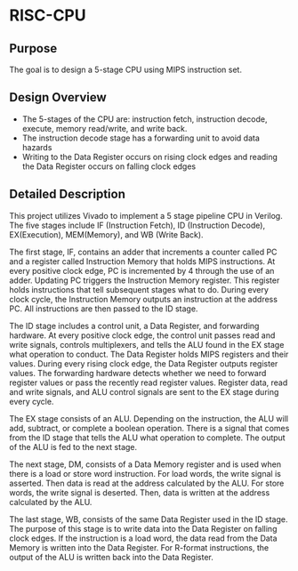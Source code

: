 # RISC-CPU

## Purpose
The goal is to design a 5-stage CPU using MIPS instruction set.

## Design Overview
* The 5-stages of the CPU are: instruction fetch, instruction decode, execute, memory read/write, and write back. 
* The instruction decode stage has a forwarding unit to avoid data hazards
* Writing to the Data Register occurs on rising clock edges and reading the Data Register occurs on falling clock edges 

## Detailed Description

This project utilizes Vivado to implement a 5 stage pipeline CPU in Verilog. The five stages include IF (Instruction Fetch), ID (Instruction Decode), EX(Execution), MEM(Memory), and WB (Write Back).

The first stage, IF, contains an adder that increments a counter called PC and a register called Instruction Memory that holds MIPS instructions. At every positive clock edge, PC is incremented by 4 through the use of an adder. Updating PC triggers the Instruction Memory register. This register holds instructions that tell subsequent stages what to do. During every clock cycle, the Instruction Memory outputs an instruction at the address PC. All instructions are then passed to the ID stage.

The ID stage includes a control unit, a Data Register, and forwarding hardware. At every positive clock edge, the control unit passes read and write signals, controls multiplexers, and tells the ALU found in the EX stage what operation to conduct. The Data Register holds MIPS registers and their values. During every rising clock edge, the Data Register outputs register values. The forwarding hardware detects whether we need to forward register values or pass the recently read register values.  Register data, read and write signals, and ALU control signals are sent to the EX stage during every cycle. 

The EX stage consists of an ALU. Depending on the instruction, the ALU will add, subtract, or complete a boolean operation. There is a signal that comes from the ID stage that tells the ALU what operation to complete. The output of the ALU is fed to the next stage. 

The next stage, DM, consists of a Data Memory register and is used when there is a load or store word instruction. For load words, the write signal is asserted. Then data is read at the address calculated by the ALU. For store words, the write signal is deserted. Then, data is written at the address calculated by the ALU. 

The last stage, WB, consists of the same Data Register used in the ID stage. The purpose of this stage is to write data into the Data Register on falling clock edges. If the instruction is a load word, the data read from the Data Memory is written into the Data Register. For R-format instructions, the output of the ALU is written back into the Data Register. 
